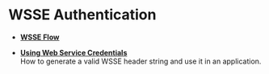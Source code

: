 # WSSE Authentication

 

-   **[WSSE Flow](wsse_flow.md)**  
 
-   **[Using Web Service Credentials](using_web_service_credentials.md)**  
How to generate a valid WSSE header string and use it in an application.

